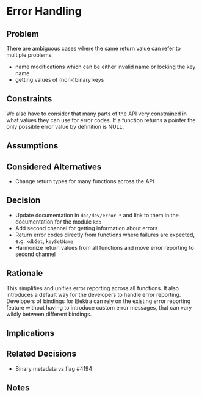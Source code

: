 # Error Handling

## Problem

There are ambiguous cases where the same return value can refer to multiple problems:

- name modifications which can be either invalid name or locking the key name
- getting values of (non-)binary keys

## Constraints

We also have to consider that many parts of the API very constrained in what values they can use for error codes. If a function returns a pointer the only possible error value by definition is NULL.

## Assumptions

## Considered Alternatives

- Change return types for many functions across the API

## Decision

- Update documentation in `doc/dev/error-*` and link to them in the documentation for the module `kdb`
- Add second channel for getting information about errors
- Return error codes directly from functions where failures are expected, e.g. `kdbGet`, `keySetName`
- Harmonize return values from all functions and move error reporting to second channel

## Rationale

This simplifies and unifies error reporting across all functions.
It also introduces a default way for the developers to handle error reporting.
Developers of bindings for Elektra can rely on the existing error reporting feature without having to introduce custom error messages, that can vary wildly between different bindings.

## Implications

## Related Decisions

- Binary metadata vs flag #4194

## Notes
